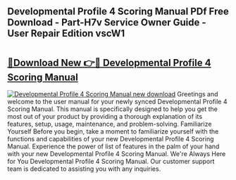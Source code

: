 ## Developmental Profile 4 Scoring Manual PDf Free Download - Part-H7v Service Owner Guide - User Repair Edition vscW1

# <h2><a href="http://bc15243.oget.top/?id=Developmental+Profile+4+Scoring+Manual">🔗Download New 👉🔴 Developmental Profile 4 Scoring Manual</a></h2>

[![Developmental Profile 4 Scoring Manual new download](https://i.imgur.com/5g1atiW.png)](http://bc15243.oget.top/?id=Developmental+Profile+4+Scoring+Manual)
Greetings and welcome to the user manual for your newly synced Developmental Profile 4 Scoring Manual. This manual is specifically designed to help you get the most out of your product by providing a thorough explanation of its features, setup, usage, maintenance, and problem-solving. Familiarize Yourself Before you begin, take a moment to familiarize yourself with the functions and capabilities of your new Developmental Profile 4 Scoring Manual. Experience the power of list of features in the palm of your hand with your new Developmental Profile 4 Scoring Manual. We're Always Here for You Developmental Profile 4 Scoring Manual. Our customer support team is dedicated to assisting you with any inquiries.
